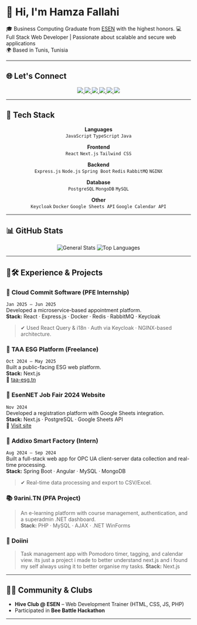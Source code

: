 # 👋 Hi, I'm Hamza Fallahi

🎓 Business Computing Graduate from [ESEN](https://esen.rnu.tn/) with the highest honors.
💻 Full Stack Web Developer | Passionate about scalable and secure web applications  
🌍 Based in Tunis, Tunisia

---

## 🌐 Let's Connect

<p align="center">
  <a href="https://www.linkedin.com/in/hamza-fallahi-b3b5b0246/">
    <img src="https://img.shields.io/badge/-LinkedIn-0A66C2?logo=linkedin&logoColor=white&style=for-the-badge" />
  </a>
  <a href="https://hamzafallahi.vercel.app/">
    <img src="https://img.shields.io/badge/-Portfolio-121212?logo=vercel&logoColor=white&style=for-the-badge" />
  </a>
  <a href="https://github.com/hamzafallahi">
    <img src="https://img.shields.io/badge/-GitHub-181717?logo=github&logoColor=white&style=for-the-badge" />
  </a>
  <a href="mailto:hamza.fallahi@esen.tn">
    <img src="https://img.shields.io/badge/-Email-D14836?logo=gmail&logoColor=white&style=for-the-badge" />
  </a>
   <a href="https://codeforces.com/profile/hamzafallahi">
    <img src="https://img.shields.io/badge/-Codeforces-1F8ACB?logo=codeforces&logoColor=white&style=for-the-badge" />
  </a>
  <img src="https://komarev.com/ghpvc/?username=hamzafallahi&label=Profile%20views&color=ff69b4&style=for-the-badge" />
</p>


 




---


## 🔧 Tech Stack
<p align="center">
  <b>Languages</b><br/>
  <code>JavaScript</code> <code>TypeScript</code> <code>Java</code>
</p>

<p align="center">
  <b>Frontend</b><br/>
  <code>React</code> <code>Next.js</code> <code>Tailwind CSS</code>
</p>

<p align="center">
  <b>Backend</b><br/>
  <code>Express.js</code> <code>Node.js</code> <code>Spring Boot</code> <code>Redis</code> <code>RabbitMQ</code> <code>NGINX</code>
</p>

<p align="center">
  <b>Database</b><br/>
  <code>PostgreSQL</code> <code>MongoDB</code> <code>MySQL</code>
</p>

<p align="center">
  <b>Other</b><br/>
  <code>Keycloak</code> <code>Docker</code> <code>Google Sheets API</code> <code>Google Calendar API</code>
</p>


---

## 📊 GitHub Stats

<p align="center">
  <img src="https://github-readme-stats.vercel.app/api?username=hamzafallahi&count_private=true&show_icons=true&theme=radical&include_all_commits=true" alt="General Stats" />

  <img src="https://github-readme-stats.vercel.app/api/top-langs/?username=hamzafallahi&layout=compact&theme=radical" alt="Top Languages" />
</p>


---

## 💼🛠 Experience & Projects

### 🔹 **Cloud Commit Software** (PFE Internship)
`Jan 2025 – Jun 2025`  
Developed a microservice-based appointment platform.  
**Stack:** React · Express.js · Docker · Redis · RabbitMQ · Keycloak  
> ✔ Used React Query & i18n · Auth via Keycloak · NGINX-based architecture.

### 🔹 **TAA ESG Platform** (Freelance)
`Oct 2024 – May 2025`  
Built a public-facing ESG web platform.  
**Stack:** Next.js  
🔗 [taa-esg.tn](https://www.taa-esg.tn)

### 🔹 **EsenNET Job Fair 2024 Website**
`Nov 2024`  
Developed a registration platform with Google Sheets integration.  
**Stack:** Next.js · PostgreSQL · Google Sheets API  
🔗 [Visit site](https://esenet-jobfair2024.vercel.app)

### 🔹 **Addixo Smart Factory** (Intern)
`Aug 2024 – Sep 2024`  
Built a full-stack web app for OPC UA client-server data collection and real-time processing.  
**Stack:** Spring Boot · Angular · MySQL · MongoDB  
> ✔ Real-time data processing and export to CSV/Excel.

### 📚 **9arini.TN** (PFA Project)
> An e-learning platform with course management, authentication, and a superadmin .NET dashboard.  
**Stack:** PHP · MySQL · AJAX · .NET WinForms

### 🧠 **Doiini** 
> Task management app with Pomodoro timer, tagging, and calendar view.
> its just a project i made to better understand next.js and i found my self always using it to better organise my tasks.
**Stack:** Next.js

---

## 👨‍🏫 Community & Clubs

- **Hive Club @ ESEN** – Web Development Trainer (HTML, CSS, JS, PHP)  
- Participated in **Bee Battle Hackathon**

---






